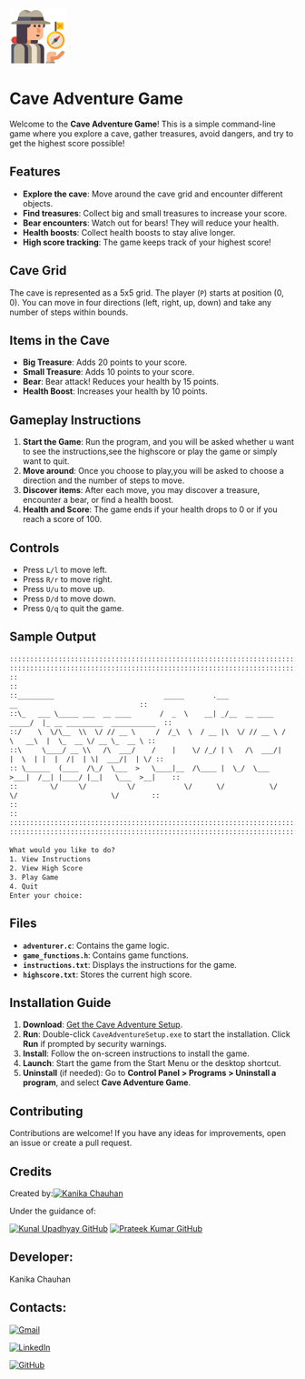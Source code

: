 ![cave](https://github.com/Kanika1305/Cave-Adventurer/blob/main/icons8-adventurer-100.png)
# Cave Adventure Game

Welcome to the **Cave Adventure Game**! This is a simple command-line game where you explore a cave, gather treasures, avoid dangers, and try to get the highest score possible!

## Features

- **Explore the cave**: Move around the cave grid and encounter different objects.
- **Find treasures**: Collect big and small treasures to increase your score.
- **Bear encounters**: Watch out for bears! They will reduce your health.
- **Health boosts**: Collect health boosts to stay alive longer.
- **High score tracking**: The game keeps track of your highest score!

## Cave Grid
The cave is represented as a 5x5 grid. The player (`P`) starts at position (0, 0). You can move in four directions (left, right, up, down) and take any number of steps within bounds.

## Items in the Cave

- **Big Treasure**: Adds 20 points to your score.
- **Small Treasure**: Adds 10 points to your score.
- **Bear**: Bear attack! Reduces your health by 15 points.
- **Health Boost**: Increases your health by 10 points.

## Gameplay Instructions

1. **Start the Game**: Run the program, and you will be asked whether u want to see the instructions,see the highscore or play the game or 
   simply want to quit.
2. **Move around**: Once you choose to play,you will be asked to choose a direction and the number of steps to move.
3. **Discover items**: After each move, you may discover a treasure, encounter a bear, or find a health boost.
4. **Health and Score**: The game ends if your health drops to 0 or if you reach a score of 100.

## Controls

- Press `L/l` to move left.
- Press `R/r` to move right.
- Press `U/u` to move up.
- Press `D/d` to move down.
- Press `Q/q` to quit the game.

## Sample Output
```
::::::::::::::::::::::::::::::::::::::::::::::::::::::::::::::::::::::::::::::::::::::::::::::::::::::::::::
::::::::::::::::::::::::::::::::::::::::::::::::::::::::::::::::::::::::::::::::::::::::::::::::::::::::::::
::                                                                                                        ::
::_________                           _____       .___                    __                              ::
::\_   ___ \_____ ___  __ ____       /  _  \    __| _/__  __ ____   _____/  |_ __ _________  ___________  ::
::/    \  \/\__  \\  \/ // __ \     /  /_\  \  / __ |\  \/ // __ \ /    \   __\  |  \_  __ \/ __ \_  __ \ ::
::\     \____/ __ \\   /\  ___/    /    |    \/ /_/ | \   /\  ___/|   |  \  | |  |  /|  | \|  ___/|  | \/ ::
:: \______  (____  /\_/  \___  >   \____|__  /\____ |  \_/  \___  >___|  /__| |____/ |__|   \___  >__|    ::
::        \/     \/          \/            \/      \/           \/     \/                       \/        ::
::                                                                                                        ::
::::::::::::::::::::::::::::::::::::::::::::::::::::::::::::::::::::::::::::::::::::::::::::::::::::::::::::
::::::::::::::::::::::::::::::::::::::::::::::::::::::::::::::::::::::::::::::::::::::::::::::::::::::::::::

What would you like to do?
1. View Instructions
2. View High Score
3. Play Game
4. Quit
Enter your choice: 
```

## Files

- **`adventurer.c`**: Contains the game logic.
- **`game_functions.h`**: Contains game functions.
- **`instructions.txt`**: Displays the instructions for the game.
- **`highscore.txt`**: Stores the current high score.

## Installation Guide
1. **Download**: [Get the Cave Adventure Setup](https://github.com/Kanika1305/Cave-Adventurer/releases/download/v1/adventurer.exe).
2. **Run**: Double-click `CaveAdventureSetup.exe` to start the installation. Click **Run** if prompted by security warnings.
3. **Install**: Follow the on-screen instructions to install the game.
4. **Launch**: Start the game from the Start Menu or the desktop shortcut.
5. **Uninstall** (if needed): Go to **Control Panel > Programs > Uninstall a program**, and select **Cave Adventure Game**.


## Contributing

Contributions are welcome! If you have any ideas for improvements, open an issue or create a pull request.

## Credits
Created by:[![Kanika Chauhan](https://img.shields.io/badge/Kanika_Chauhan-GitHub-00F79?logo=github&logoColor=white&style=for-the-badge)](https://github.com/Kanika1305) 

Under the guidance of:


[![Kunal Upadhyay GitHub](https://img.shields.io/badge/Kunal_Upadhyay-GitHub-red?logo=github&style=for-the-badge)](https://github.com/Kunal-Upadhyay)               [![Prateek Kumar GitHub](https://img.shields.io/badge/Prateek_Kumar-GitHub-red?logo=github&style=for-the-badge)](https://github.com/geeekdude)





## Developer:
Kanika Chauhan

## Contacts:

[![Gmail](https://img.shields.io/badge/-Gmail-D14836?logo=gmail&logoColor=white&style=for-the-badge)](mailto:kanika13c@gmail.com)


[![LinkedIn](https://img.shields.io/badge/-LinkedIn-blue?logo=linkedin&logoColor=white&style=for-the-badge)](https://www.linkedin.com/in/kanika-chauhan-b2084828a/)

[![GitHub](https://img.shields.io/badge/-GitHub-181717?logo=github&logoColor=white&style=for-the-badge)](https://github.com/Kanika1305)



